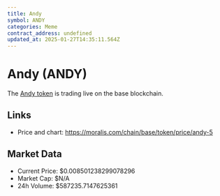 ```yaml
---
title: Andy
symbol: ANDY
categories: Meme
contract_address: undefined
updated_at: 2025-01-27T14:35:11.564Z
---
```


# Andy (ANDY)
The [Andy token](https://moralis.com/chain/base/token/price/andy-5) is trading live on the base blockchain.

## Links
- Price and chart: https://moralis.com/chain/base/token/price/andy-5

## Market Data
- Current Price: $0.008501238299078296
- Market Cap: $N/A
- 24h Volume: $587235.7147625361

